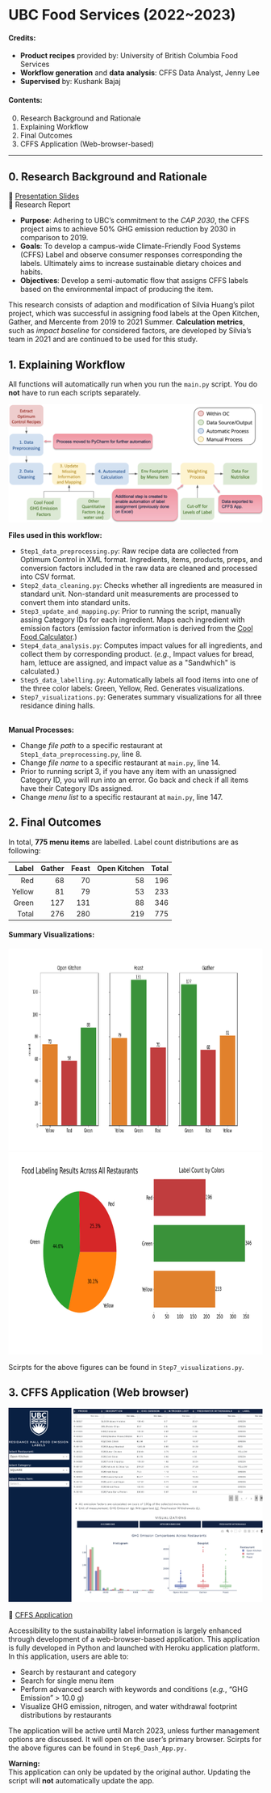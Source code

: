# UBC Food Services (2022~2023)

#### Credits:
- **Product recipes** provided by: University of British Columbia Food Services
- **Workflow generation** and **data analysis**: CFFS Data Analyst, Jenny Lee
- **Supervised** by: Kushank Bajaj

#### Contents:
0. Research Background and Rationale
1. Explaining Workflow
2. Final Outcomes
3. CFFS Application (Web-browser-based)

---

## 0. Research Background and Rationale
🔗 [Presentation Slides](https://github.com/jlee2843/CFFS-22-23/blob/main/UBCFS/final_presentation.pdf)
<br>🔗 Research Report
- **Purpose**: Adhering to UBC’s commitment to the *CAP 2030*, the CFFS project aims to achieve 50% GHG emission reduction by 2030 in comparison to 2019. 
- **Goals**: To develop a campus-wide Climate-Friendly Food Systems (CFFS) Label and observe consumer responses corresponding the labels. Ultimately aims to increase sustainable dietary choices and habits. 
- **Objectives**: Develop a semi-automatic flow that assigns CFFS labels based on the environmental impact of producing the item. 

This research consists of adaption and modification of Silvia Huang’s pilot project, which was successful in assigning food labels at the Open Kitchen, Gather, and Mercente from 2019 to 2021 Summer. **Calculation metrics**, such as *impact baseline* for considered factors, are developed by Silvia’s team in 2021 and are continued to be used for this study.

## 1. Explaining Workflow

All functions will automatically run when you run the `main.py` script. You do **not** have to run each scripts separately. 

![UBCFS](image/CFFS_process.png)

**Files used in this workflow:**
- `Step1_data_preprocessing.py`: Raw recipe data are collected from Optimum Control in XML format. Ingredients, items, products, preps, and conversion factors included in the raw data are cleaned and processed into CSV format. 
- `Step2_data_cleaning.py`: Checks whether all ingredients are measured in standard unit. Non-standard unit measurements are processed to convert them into standard units. 
- `Step3_update_and_mapping.py`: Prior to running the script, manually assing Category IDs for each ingredient. Maps each ingredient with emission factors (emission factor information is derived from the [Cool Food Calculator](https://coolfood.org).)
- `Step4_data_analysis.py`: Computes impact values for all ingredients, and collect them by corresponding product. (*e.g.*, Impact values for bread, ham, lettuce are assigned, and impact value as a "Sandwhich" is calculated.)
- `Step5_data_labelling.py`: Automatically labels all food items into one of the three color labels: Green, Yellow, Red. Generates visualizations. 
- `Step7_visualizations.py`: Generates summary visualizations for all three residance dining halls. 

<br>**Manual Processes:**
- Change *file path* to a specific restaurant at `Step1_data_preprocessing.py`, line 8.
- Change *file name* to a specific restaurant at `main.py`, line 14.
- Prior to running script 3, if you have any item with an unassigned Category ID, you will run into an error. Go back and check if all items have their Category IDs assigned.
- Change *menu list* to a specific restaurant at `main.py`, line 147.


## 2. Final Outcomes

In total, **775 menu items** are labelled. Label count distributions are as following:

| Label        | Gather       | Feast  | Open Kitchen | Total |
| -------------: |-------------:| -----:| -----:| -----:| 
| Red      | 68 | 70 | 58 | 196 |
| Yellow      | 81 | 79 | 53 | 233 |
| Green      | 127 | 131 | 88 | 346 |
| Total | 276      | 280 | 219 | 775 |

#### Summary Visualizations:
<img src="image/results_summary.png" width="800" height="400">

<img src="image/general_summary.png" width="800" height="400">

Scirpts for the above figures can be found in `Step7_visualizations.py`. 

## 3. CFFS Application (Web browser)
![UBCFS](image/CFFS_app_hindsight.png)

🔗 [CFFS Application](https://cffs-app.herokuapp.com)

Accessibility to the sustainability label information is largely enhanced through development of a web-browser-based application. This application is fully developed in Python and launched with Heroku application platform. In this application, users are able to:

- Search by restaurant and category
- Search for single menu item
- Perform advanced search with keywords and conditions (*e.g.*, “GHG Emission” > 10.0 g)
- Visualize GHG emission, nitrogen, and water withdrawal footprint distributions by restaurants

The application will be active until March 2023, unless further management options are discussed. It will open on the user’s primary browser. Scirpts for the above figures can be found in `Step6_Dash_App.py.`

**<red>Warning:**</red>
<br>This application can only be updated by the original author. Updating the script will **not** automatically update the app.
